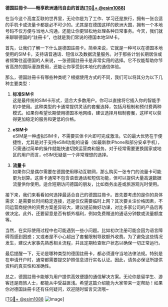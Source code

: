 **德国註冊卡——畅享欧洲通讯自由的首选[[TG💪+ @esim1088](https://t.me/s/esim1088)]**

在当今这个高度互联的世界里，无论你是为了工作、学习还是旅行，拥有一张合适的手机卡或流量卡都是必不可少的。尤其是在德国这样的欧洲大国，拥有一个本地号码不仅方便与当地人沟通，还能让你更轻松地处理各种日常事务。今天，我们就来聊聊德国的“註冊卡”，也就是我们常说的德国本地SIM卡。

首先，让我们了解一下什么是德国註冊卡。简单来说，它就是一种可以在德国本地使用的SIM卡，支持语音通话、短信以及数据流量服务。对于那些计划长期居住或者频繁往返德国的人来说，一张德国註冊卡是非常实用的选择。它不仅能帮助你节省高昂的国际漫游费用，还能让你享受到本地化的通信体验。

那么，德国註冊卡有哪些种类呢？根据使用方式的不同，我们可以将其分为以下几种主要类型：

1. **标准SIM卡**  
   这是最传统的SIM卡形式，适合大多数用户。你可以直接将它插入你的智能手机中使用。这种类型的卡通常提供灵活的套餐选择，包括月租制和预付费两种模式。如果你希望长期使用德国本地网络，建议选择月租制套餐，这样可以获得更加稳定的服务和更低的价格。

2. **eSIM卡**  
   eSIM是一种虚拟SIM卡，不需要实体卡片即可完成激活。它的最大优势在于便捷性，尤其是对于支持eSIM功能的设备（如最新款iPhone和部分安卓手机），只需通过简单的操作就能快速切换运营商和服务。对于经常需要更换国家或地区的用户而言，eSIM无疑是一个非常理想的选择。

3. **流量卡**  
   如果你只是偶尔需要在德国使用移动互联网，那么购买一张专门的流量卡可能更为划算。这类卡通常不包含语音通话和短信功能，但可以提供大量高速数据流量供你使用。适合短期访问德国的朋友，比如商务出差或旅游观光时使用。

接下来，我们来看看如何选择最适合自己的德国註冊卡。首先要考虑的是你的具体需求：是需要长时间稳定连接，还是仅仅需要临时上网？其次要关注价格因素，不同运营商提供的资费方案差异较大，建议提前做好功课，对比多家公司的产品后再做决定。此外，还要留意是否有额外福利，例如免费赠送的通话分钟数或流量额度等。

当然，在实际使用过程中也可能遇到一些小问题。比如初次注册可能会因为语言障碍而感到困惑；又或者是不小心超出了套餐限制导致额外收费。为了避免这些情况发生，建议大家事先熟悉相关流程，并且定期检查账户状态以确保一切正常运行。

最后提醒一下，无论是哪种类型的德国註冊卡，都必须遵守当地法律法规。特别是在申请开户时，通常都需要提交护照信息进行实名认证。因此，请务必保证所提供资料的真实性和准确性。

总之，德国註冊卡能够为用户提供高效便捷的通信解决方案。无论你是留学生、游客还是商旅人士，都能从中受益匪浅。希望这篇介绍能为大家带来一定帮助！如果你对德国註冊卡还有任何疑问，欢迎随时留言交流哦~

[[TG💪+ @esim1088](https://t.me/s/esim1088) ![Image](https://i.postimg.cc/4NQfJmqS/Snipaste-2025-05-13-00-14-12.png)]